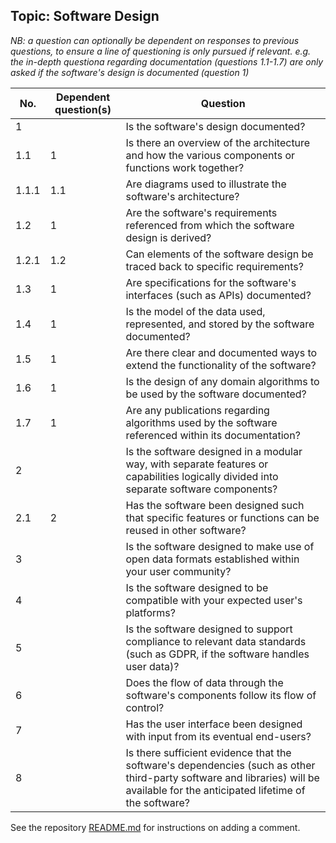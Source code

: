 ## Topic: Software Design

*NB: a question can optionally be dependent on responses to previous questions, to ensure a line of questioning is only pursued if relevant. e.g. the in-depth questiona regarding documentation (questions 1.1-1.7) are only asked if the software's design is documented (question 1)*

| No.   | Dependent question(s) | Question |
| ----- | --------------------- | -------- |
| 1     |                       | Is the software's design documented? |
| 1.1   | 1                     | Is there an overview of the architecture and how the various components or functions work together? |
| 1.1.1 | 1.1                   | Are diagrams used to illustrate the software's architecture? |
| 1.2   | 1                     | Are the software's requirements referenced from which the software design is derived? |
| 1.2.1 | 1.2                   | Can elements of the software design be traced back to specific requirements? |
| 1.3   | 1                     | Are specifications for the software's interfaces (such as APIs) documented? |
| 1.4   | 1                     | Is the model of the data used, represented, and stored by the software documented? |
| 1.5   | 1                     | Are there clear and documented ways to extend the functionality of the software? |
| 1.6   | 1                     | Is the design of any domain algorithms to be used by the software documented? |
| 1.7   | 1                     | Are any publications regarding algorithms used by the software referenced within its documentation? |
| 2     |                       | Is the software designed in a modular way, with separate features or capabilities logically divided into separate software components? |
| 2.1   | 2                     | Has the software been designed such that specific features or functions can be reused in other software? |
| 3     |                       | Is the software designed to make use of open data formats established within your user community? |
| 4     |                       | Is the software designed to be compatible with your expected user's platforms? |
| 5     |                       | Is the software designed to support compliance to relevant data standards (such as GDPR, if the software handles user data)? |
| 6     |                       | Does the flow of data through the software's components follow its flow of control? |
| 7     |                       | Has the user interface been designed with input from its eventual end-users? |
| 8     |                       | Is there sufficient evidence that the software's dependencies (such as other third-party software and libraries) will be available for the anticipated lifetime of the software? |

See the repository [README.md](/README.md) for instructions on adding a comment.
